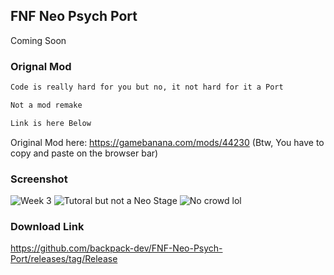 ## FNF Neo Psych Port

Coming Soon

### Orignal Mod

```markdown
Code is really hard for you but no, it not hard for it a Port

Not a mod remake

Link is here Below
```
Original Mod here: https://gamebanana.com/mods/44230 (Btw, You have to copy and paste on the browser bar)

### Screenshot
![Week 3](https://raw.githubusercontent.com/backpack-dev/FNF-Neo-Psych-Port/gh-pages/image_2021-11-06_142338.png)
![Tutoral but not a Neo Stage](https://raw.githubusercontent.com/backpack-dev/FNF-Neo-Psych-Port/gh-pages/image_2021-11-06_142807.png)
![No crowd lol](https://raw.githubusercontent.com/backpack-dev/FNF-Neo-Psych-Port/gh-pages/image_2021-11-06_145302.png)

### Download Link
https://github.com/backpack-dev/FNF-Neo-Psych-Port/releases/tag/Release
